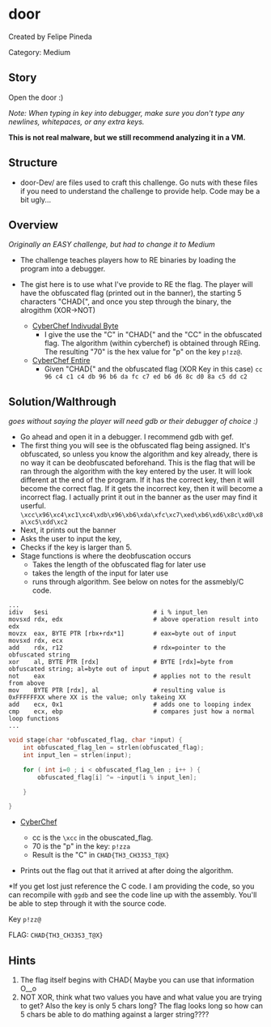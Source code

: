 # door
 
Created by Felipe Pineda

Category: Medium

## Story
Open the door :)

*Note: When typing in key into debugger, make sure you don't type any newlines, whitepaces, or any extra keys.*

**This is not real malware, but we still recommend analyzing it in a VM.**

## Structure

- door-Dev/ are files used to craft this challenge. Go nuts with these files if you need to understand the challenge to provide help. Code may be a bit ugly...

## Overview
*Originally an EASY challenge, but had to change it to Medium*
- The challenge teaches players how to RE binaries by loading the program into a debugger.

- The gist here is to use what I've provide to RE the flag. The player will have the obfuscated flag (printed out in the banner), the starting 5 characters "CHAD{", and once you step through the binary, the alrogithm (XOR->NOT)
  - [CyberChef Indivudal Byte](https://gchq.github.io/CyberChef/#recipe=NOT()XOR(%7B'option':'Hex','string':'CC'%7D,'Standard',false)To_Hex('Space',0)&input=Qw)
    - I give the use the "C" in "CHAD{" and the "CC" in the obfuscated flag. The algorithm (within cyberchef) is obtained through REing. The resulting "70" is the hex value for "p" on the key `p!zz@`.
  - [CyberChef Entire](https://gchq.github.io/CyberChef/#recipe=NOT()XOR(%7B'option':'Hex','string':'cc%2096%20c4%20c1%20c4%20db%2096%20b6%20da%20fc%20c7%20ed%20b6%20d6%208c%20d0%208a%20c5%20dd%20c2'%7D,'Standard',false)&input=Q0hBRHs)
    - Given "CHAD{"  and the obfuscated flag (XOR Key in this case) `cc 96 c4 c1 c4 db 96 b6 da fc c7 ed b6 d6 8c d0 8a c5 dd c2`




## Solution/Walthrough
*goes without saying the player will need gdb or their debugger of choice :)*
- Go ahead and open it in a debugger. I recommend gdb with gef.
- The first thing  you will see is the obfuscated flag being assigned. It's obfuscated, so unless you know the algorithm and key already, there is no way it can be deobfuscated beforehand. This is the flag that will be ran through the algorithm with the key entered by the user. It will look different at the end of the program. If it has the correct key, then it will become the correct flag. If it gets the incorrect key, then it will become a incorrect flag. I actually print it out in the banner as the user may find it userful. `\xcc\x96\xc4\xc1\xc4\xdb\x96\xb6\xda\xfc\xc7\xed\xb6\xd6\x8c\xd0\x8a\xc5\xdd\xc2`
- Next, it prints out the banner
- Asks the user to input the key, 
- Checks if the key is larger than 5.
- Stage functions is where the deobfuscation occurs
  - Takes the length of the obfuscated flag for later use
  - takes the length of the input for later use
  - runs through algorithm. See below on notes for the assmebly/C code.
```
...
idiv   $esi                             # i % input_len
movsxd rdx, edx                         # above operation result into edx
movzx  eax, BYTE PTR [rbx+rdx*1]        # eax=byte out of input
movsxd rdx, ecx
add    rdx, r12                         # rdx=pointer to the obfuscated string
xor    al, BYTE PTR [rdx]               # BYTE [rdx]=byte from obfuscated string; al=byte out of input
not    eax                              # applies not to the result from above
mov    BYTE PTR [rdx], al               # resulting value is 0xFFFFFFXX where XX is the value; only takeing XX
add    ecx, 0x1                         # adds one to looping index
cmp    ecx, ebp                         # compares just how a normal loop functions
...
```

```C
void stage(char *obfuscated_flag, char *input) {
    int obfuscated_flag_len = strlen(obfuscated_flag);
    int input_len = strlen(input);

    for ( int i=0 ; i < obfuscated_flag_len ; i++ ) {
		obfuscated_flag[i] ^= ~input[i % input_len];

	}

}
```
  - [CyberChef](https://gchq.github.io/CyberChef/#recipe=From_Hex('Auto')XOR(%7B'option':'Hex','string':'70'%7D,'Standard',false)NOT()To_Hex('Space',0)&input=Y2M)
    - cc is the `\xcc` in the obuscated_flag.
    - 70 is the "p" in the key: `p!zza`
    - Result is the "C" in `CHAD{TH3_CH33S3_T@X}`

- Prints out the flag out that it arrived at after doing the algorithm.

*If you get lost just reference the C code. I am providing the code, so you can recompile with `ggdb` and see the code line up with the assembly. You'll be able to step through it with the source code.

Key `p!zz@`

FLAG: `CHAD{TH3_CH33S3_T@X}`

## Hints
1.  The flag itself begins with CHAD{ Maybe you can use that information O__o
2.  NOT XOR, think what two values you have and what value you are trying to get? Also the key is only 5 chars long? The flag looks long so how can 5 chars be able to do mathing against a larger string????



